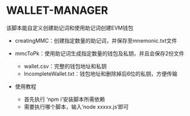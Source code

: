 # WALLET-MANAGER

该脚本能自定义创建助记词和使用助记词创建EVM钱包

- creatingMMC：创建指定数量的助记词，并保存至mnemonic.txt文件
- mmcToPk：使用助记词生成指定数量的钱包及私钥，并且会保存2份文件
    * wallet.csv：完整的钱包地址和私钥
    * IncompleteWallet.txt：钱包地址和删除掉后6位的私钥，方便传输

- 使用教程
    * 首先执行 ‘npm i’安装脚本所需依赖
    * 需要执行哪个脚本，输入‘node xxxxx.js‘即可